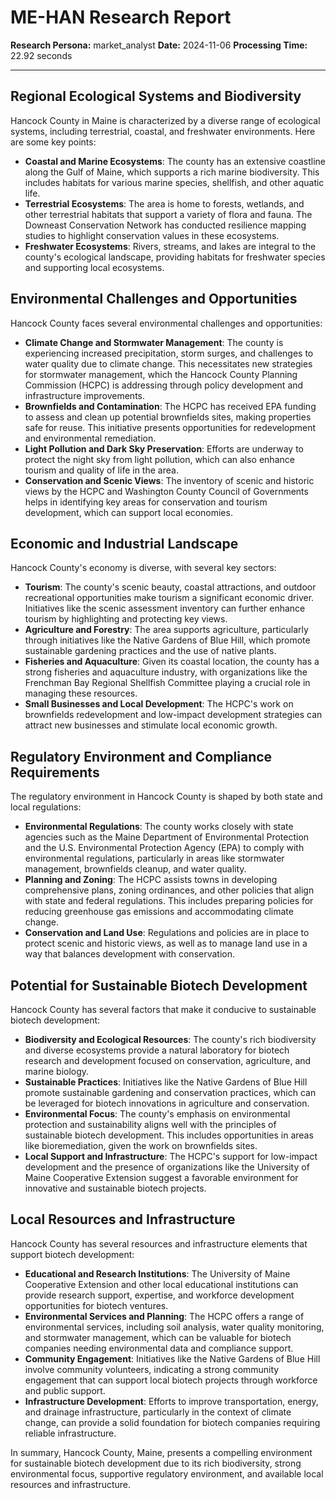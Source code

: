 # ME-HAN Research Report

**Research Persona:** market_analyst
**Date:** 2024-11-06
**Processing Time:** 22.92 seconds

---

## Regional Ecological Systems and Biodiversity

Hancock County in Maine is characterized by a diverse range of ecological systems, including terrestrial, coastal, and freshwater environments. Here are some key points:

- **Coastal and Marine Ecosystems**: The county has an extensive coastline along the Gulf of Maine, which supports a rich marine biodiversity. This includes habitats for various marine species, shellfish, and other aquatic life.
- **Terrestrial Ecosystems**: The area is home to forests, wetlands, and other terrestrial habitats that support a variety of flora and fauna. The Downeast Conservation Network has conducted resilience mapping studies to highlight conservation values in these ecosystems.
- **Freshwater Ecosystems**: Rivers, streams, and lakes are integral to the county's ecological landscape, providing habitats for freshwater species and supporting local ecosystems.

## Environmental Challenges and Opportunities

Hancock County faces several environmental challenges and opportunities:

- **Climate Change and Stormwater Management**: The county is experiencing increased precipitation, storm surges, and challenges to water quality due to climate change. This necessitates new strategies for stormwater management, which the Hancock County Planning Commission (HCPC) is addressing through policy development and infrastructure improvements.
- **Brownfields and Contamination**: The HCPC has received EPA funding to assess and clean up potential brownfields sites, making properties safe for reuse. This initiative presents opportunities for redevelopment and environmental remediation.
- **Light Pollution and Dark Sky Preservation**: Efforts are underway to protect the night sky from light pollution, which can also enhance tourism and quality of life in the area.
- **Conservation and Scenic Views**: The inventory of scenic and historic views by the HCPC and Washington County Council of Governments helps in identifying key areas for conservation and tourism development, which can support local economies.

## Economic and Industrial Landscape

Hancock County's economy is diverse, with several key sectors:

- **Tourism**: The county's scenic beauty, coastal attractions, and outdoor recreational opportunities make tourism a significant economic driver. Initiatives like the scenic assessment inventory can further enhance tourism by highlighting and protecting key views.
- **Agriculture and Forestry**: The area supports agriculture, particularly through initiatives like the Native Gardens of Blue Hill, which promote sustainable gardening practices and the use of native plants.
- **Fisheries and Aquaculture**: Given its coastal location, the county has a strong fisheries and aquaculture industry, with organizations like the Frenchman Bay Regional Shellfish Committee playing a crucial role in managing these resources.
- **Small Businesses and Local Development**: The HCPC's work on brownfields redevelopment and low-impact development strategies can attract new businesses and stimulate local economic growth.

## Regulatory Environment and Compliance Requirements

The regulatory environment in Hancock County is shaped by both state and local regulations:

- **Environmental Regulations**: The county works closely with state agencies such as the Maine Department of Environmental Protection and the U.S. Environmental Protection Agency (EPA) to comply with environmental regulations, particularly in areas like stormwater management, brownfields cleanup, and water quality.
- **Planning and Zoning**: The HCPC assists towns in developing comprehensive plans, zoning ordinances, and other policies that align with state and federal regulations. This includes preparing policies for reducing greenhouse gas emissions and accommodating climate change.
- **Conservation and Land Use**: Regulations and policies are in place to protect scenic and historic views, as well as to manage land use in a way that balances development with conservation.

## Potential for Sustainable Biotech Development

Hancock County has several factors that make it conducive to sustainable biotech development:

- **Biodiversity and Ecological Resources**: The county's rich biodiversity and diverse ecosystems provide a natural laboratory for biotech research and development focused on conservation, agriculture, and marine biology.
- **Sustainable Practices**: Initiatives like the Native Gardens of Blue Hill promote sustainable gardening and conservation practices, which can be leveraged for biotech innovations in agriculture and conservation.
- **Environmental Focus**: The county's emphasis on environmental protection and sustainability aligns well with the principles of sustainable biotech development. This includes opportunities in areas like bioremediation, given the work on brownfields sites.
- **Local Support and Infrastructure**: The HCPC's support for low-impact development and the presence of organizations like the University of Maine Cooperative Extension suggest a favorable environment for innovative and sustainable biotech projects.

## Local Resources and Infrastructure

Hancock County has several resources and infrastructure elements that support biotech development:

- **Educational and Research Institutions**: The University of Maine Cooperative Extension and other local educational institutions can provide research support, expertise, and workforce development opportunities for biotech ventures.
- **Environmental Services and Planning**: The HCPC offers a range of environmental services, including soil analysis, water quality monitoring, and stormwater management, which can be valuable for biotech companies needing environmental data and compliance support.
- **Community Engagement**: Initiatives like the Native Gardens of Blue Hill involve community volunteers, indicating a strong community engagement that can support local biotech projects through workforce and public support.
- **Infrastructure Development**: Efforts to improve transportation, energy, and drainage infrastructure, particularly in the context of climate change, can provide a solid foundation for biotech companies requiring reliable infrastructure.

In summary, Hancock County, Maine, presents a compelling environment for sustainable biotech development due to its rich biodiversity, strong environmental focus, supportive regulatory environment, and available local resources and infrastructure.
